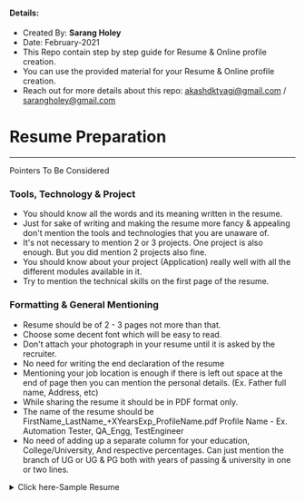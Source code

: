 #### Details: 
* Created By: <b>Sarang Holey</b>
* Date: February-2021
* This Repo contain step by step guide for Resume & Online profile creation. 
* You can use the provided material for your Resume & Online profile creation.
* Reach out for more details about this repo: akashdktyagi@gmail.com / sarangholey@gmail.com

# Resume Preparation

---

Pointers To Be Considered

### Tools, Technology & Project
* You should know all the words and its meaning written in the resume.
* Just for sake of writing and making the resume more fancy & appealing don't mention the tools and technologies that you are unaware of.
* It's not necessary to mention 2 or 3 projects. One project is also enough. But you did mention 2 projects also fine.
* You should know about your project (Application) really well with all the different modules available in it.
* Try to mention the technical skills on the first page of the resume.


### Formatting & General Mentioning
* Resume should be of 2 - 3 pages not more than that.
* Choose some decent font which will be easy to read.
* Don't attach your photograph in your resume until it is asked by the recruiter.
* No need for writing the end declaration of the resume
* Mentioning your job location is enough if there is left out space at the end of page then you can mention the personal details. (Ex. Father full name, Address, etc)
* While sharing the resume it should be in PDF format only.
* The name of the resume should be FirstName_LastName_+XYearsExp_ProfileName.pdf
Profile Name - Ex. Automation Tester, QA_Engg, TestEngineer
* No need of adding up a separate column for your education, College/University,
And respective percentages. Can just mention the branch of UG or UG & PG both with years of passing & university in one or two lines.

<details>
 <summary>Click here-Sample Resume</summary>
  >![Image](SampleResume_1.jpg)


---

# About Naukri Profile

---

* Upload the profile passport photo in decent attire
* Complete your naukri profile at 100%
* Create a formal emailID specially for the Naukri Profile
* Don’t connect or add any social media accounts to it
* Make use of all the related keyword in “Key Skills” section
* Add job type as permanent 
* Resume Headline should be catchy enough to tell about you in 2 3 lines.
* Don't forget to mention the top 5 key skills under “Employment” section
* If you have any older profiles active for Naukri, Indeed, Monster, Linkedin etc.
deactivate it immediately.
* Do update your profile on a daily basis in the morning regardless if it's a weekend or any National Holiday.

